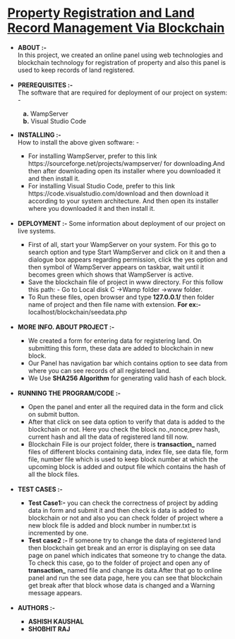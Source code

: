 <h1><u><b>Property Registration and Land Record Management Via Blockchain</b></u></h1><ul>

<li><b> ABOUT :-</b></li>In this project, we created an online panel using web
technologies and blockchain technology for registration of
property and also this panel is used to keep records of land
registered.
<br>
<br>
<li><b> PREREQUISITES :-</b></li>The software that are required for deployment
of our project on system: -<br>

   &nbsp; &nbsp;<b>a.</b> WampServer<br>
   &nbsp; &nbsp;<b>b.</b> Visual Studio Code<br>

<li><b> INSTALLING :-</b> </li>How to install the above given software: -<br><ul type='square'>
<li> For installing WampServer, prefer to this link
https://sourceforge.net/projects/wampserver/ for
downloading.And then after downloading open its installer
  where you downloaded it and then install it.</li>
<li> For installing Visual Studio Code, prefer to this link
https://code.visualstudio.com/download and then download it
according to your system architecture. And then open its
  installer where you downloaded it and then install it.</li></ul><br>

<li><b> DEPLOYMENT :-</b> Some information about deployment of our
project on live systems.</li><ul type='square'>
<li>First of all, start your WampServer on your system. For this
go to search option and type Start WampServer and click on
it and then a dialogue box appears regarding permission,
click the yes option and then symbol of WampServer
appears on taskbar, wait until it becomes green which shows
  that WampServer is active.</li>
<li>  Save the blockchain file of project in www directory. For this
follow this path: - Go to Local disk C ->Wamp folder ->www
  folder.</li>
  <li>  To Run these files, open browser and type<b> 127.0.0.1/</b> then
folder name of project and then file name with extension.
    <b>For ex:-</b>localhost/blockchain/seedata.php</li></ul><br>

<li><b> MORE INFO. ABOUT PROJECT :-</b></li><ul type='square'>
<li> We created a form for entering data for registering land. On
submitting this form, these data are added to blockchain in
  new block.</li>
<li> Our Panel has navigation bar which contains option to see
   data from where you can see records of all registered land.</li>
  <li> We Use <b>SHA256 Algorithm</b> for generating valid hash of each
  block.</li></ul><br>

<li><b> RUNNING THE PROGRAM/CODE :-</li></b><ul type='square'>
<li> Open the panel and enter all the required data in the form
  and click on submit button.</li>
<li> After that click on see data option to verify that data is
added to the blockchain or not. Here you check the block
no.,nonce,prev hash, current hash and all the data of
  registered land till now.</li>
  <li>Blockchain File is our project folder, there is <b>transaction_</b>
named files of different blocks containing data, index file,
see data file, form file, number file which is used to keep
block number at which the upcoming block is added and
    output file which contains the hash of all the block files.</li></ul><br>

<li><b> TEST CASES :-</b></li><ul type='square'>
  <li><b> Test Case1:-</b> you can check the correctness of project by
adding data in form and submit it and then check is data is
added to blockchain or not and also you can check folder of 
project where a new block file is added and block number in
    number.txt is incremented by one.</li>
  <li><b> Test case2 :- </b>If someone try to change the data of registered
land then blockchain get break and an error is displaying on
see data page on panel which indicates that someone try to
  change the data.
To check this case, go to the folder of project and open any
    of <b>transaction_</b> named file and change its data.After that go
to online panel and run the see data page, here you can see
that blockchain get break after that block whose data is
    changed and a Warning message appears.</li></ul><br>

<li><b> AUTHORS :-</b></li><ul type='square'>
  <li><b> ASHISH KAUSHAL</b></li>
  <li><b> SHOBHIT RAJ</b></li></ul>
